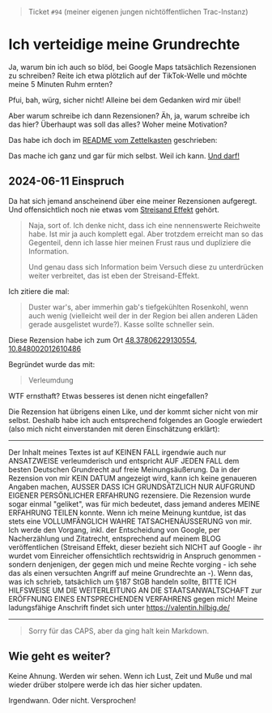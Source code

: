 > Ticket `#94` (meiner eigenen jungen nichtöffentlichen Trac-Instanz)

# Ich verteidige meine Grundrechte

Ja, warum bin ich auch so blöd, bei Google Maps tatsächlich Rezensionen zu schreiben?
Reite ich etwa plötzlich auf der TikTok-Welle und möchte meine 5 Minuten Ruhm ernten?

Pfui, bah, würg, sicher nicht!  Alleine bei dem Gedanken wird mir übel!

Aber warum schreibe ich dann Rezensionen?  Äh, ja, warum schreibe ich das hier?
Überhaupt was soll das alles?  Woher meine Motivation?

Das habe ich doch im [README vom Zettelkasten](../README.md) geschrieben:

Das mache ich ganz und gar für mich selbst.  Weil ich kann.
[Und darf!](https://www.gesetze-im-internet.de/gg/art_5.html)


## 2024-06-11 Einspruch

Da hat sich jemand anscheinend über eine meiner Rezensionen aufgeregt.
Und offensichtlich noch nie etwas vom [Streisand Effekt](https://de.wikipedia.org/wiki/Streisand-Effekt) gehört.

> Naja, sort of.  Ich denke nicht, dass ich eine nennenswerte Reichweite habe.
> Ist mir ja auch komplett egal.  Aber trotzdem erreicht man so das Gegenteil,
> denn ich lasse hier meinen Frust raus und dupliziere die Information.
>
> Und genau dass sich Information beim Versuch diese zu unterdrücken weiter
> verbreitet, das ist eben der Streisand-Effekt.

Ich zitiere die mal:

> Duster war's, aber immerhin gab's tiefgekühlten Rosenkohl, wenn auch wenig (vielleicht weil der in der Region bei allen anderen Läden gerade ausgelistet wurde?). Kasse sollte schneller sein.

Diese Rezension habe ich zum Ort
[48.37806229130554, 10.848002012610486](https://maps.app.goo.gl/EgbiKt2hZ1D5qEbK7)

Begründet wurde das mit:

> Verleumdung

WTF ernsthaft?  Etwas besseres ist denen nicht eingefallen?

Die Rezension hat übrigens einen Like, und der kommt sicher nicht von mir selbst.
Deshalb habe ich auch entsprechend folgendes an Google erwiedert
(also mich nicht einverstanden mit deren Einschätzung erklärt):

-----

Der Inhalt meines Textes ist auf KEINEN FALL irgendwie auch nur ANSATZWEISE verleumderisch und entspricht AUF JEDEN FALL dem besten Deutschen Grundrecht auf freie Meinungsäußerung. Da in der Rezension von mir KEIN DATUM angezeigt wird, kann ich keine genaueren Angaben machen, AUSSER DASS ICH GRUNDSÄTZLICH NUR AUFGRUND EIGENER PERSÖNLICHER ERFAHRUNG rezensiere. Die Rezension wurde sogar einmal "geliket", was für mich bedeutet, dass jemand anderes MEINE ERFAHRUNG TEILEN konnte. Wenn ich meine Meinung kuntdue, ist das stets eine VOLLUMFÄNGLICH WAHRE TATSACHENÄUSSERUNG von mir. Ich werde den Vorgang, inkl. der Entscheidung von Google, per Nacherzählung und Zitatrecht, entsprechend auf meinem BLOG veröffentlichen (Streisand Effekt, dieser bezieht sich NICHT auf Google - ihr wurdet vom Einreicher offensichtlich rechtswidrig in Anspruch genommen - sondern denjenigen, der gegen mich und meine Rechte vorging - ich sehe das als einen versuchten Angriff auf meine Grundrechte an -). Wenn das, was ich schrieb, tatsächlich um §187 StGB handeln sollte, BITTE ICH HILFSWEISE UM DIE WEITERLEITUNG AN DIE STAATSANWALTSCHAFT zur ERÖFFNUNG EINES ENTSPRECHENDEN VERFAHRENS gegen mich! Meine ladungsfähige Anschrift findet sich unter ​https://valentin.hilbig.de/

-----

> Sorry für das CAPS, aber da ging halt kein Markdown.

## Wie geht es weiter?

Keine Ahnung.  Werden wir sehen.  Wenn ich Lust, Zeit und Muße und mal wieder
drüber stolpere werde ich das hier sicher updaten.

Irgendwann.  Oder nicht.  Versprochen!
